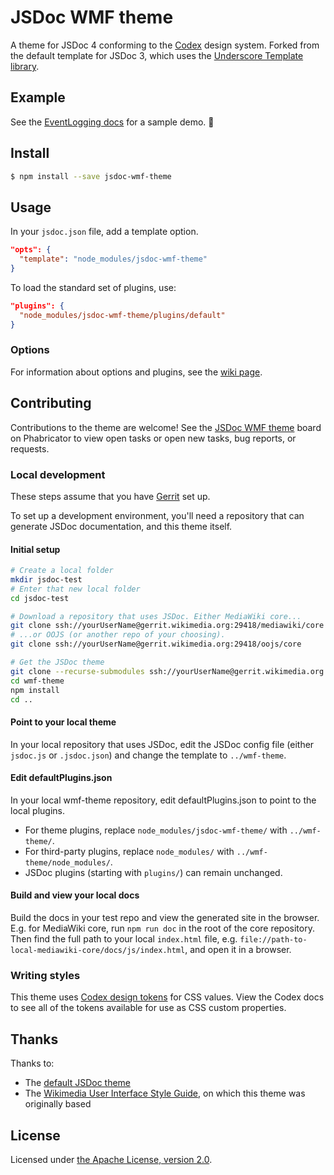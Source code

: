 # JSDoc WMF theme

A theme for JSDoc 4 conforming to the [Codex](https://doc.wikimedia.org/codex/latest/) design system.
Forked from the default template for JSDoc 3, which uses the [Underscore Template library](http://underscorejs.org/).

## Example
See the [EventLogging docs](https://doc.wikimedia.org/EventLogging/master/js/index.html) for a sample demo. :rocket:

## Install
```bash
$ npm install --save jsdoc-wmf-theme
```

## Usage
In your `jsdoc.json` file, add a template option.
```json
"opts": {
  "template": "node_modules/jsdoc-wmf-theme"
}
```

To load the standard set of plugins, use:
```json
"plugins": {
  "node_modules/jsdoc-wmf-theme/plugins/default"
}
```

### Options
For information about options and plugins, see the [wiki page](https://www.mediawiki.org/wiki/Special:MyLanguage/JSDoc).

## Contributing
Contributions to the theme are welcome! See the [JSDoc WMF theme](https://phabricator.wikimedia.org/tag/jsdoc_wmf_theme/)
board on Phabricator to view open tasks or open new tasks, bug reports, or requests.

### Local development
These steps assume that you have [Gerrit](https://www.mediawiki.org/wiki/Gerrit/Tutorial) set up.

To set up a development environment, you'll need a repository that can generate JSDoc documentation,
and this theme itself.

#### Initial setup

```bash
# Create a local folder
mkdir jsdoc-test
# Enter that new local folder
cd jsdoc-test

# Download a repository that uses JSDoc. Either MediaWiki core...
git clone ssh://yourUserName@gerrit.wikimedia.org:29418/mediawiki/core
# ...or OOJS (or another repo of your choosing).
git clone ssh://yourUserName@gerrit.wikimedia.org:29418/oojs/core

# Get the JSDoc theme
git clone --recurse-submodules ssh://yourUserName@gerrit.wikimedia.org:29418/jsdoc/wmf-theme
cd wmf-theme
npm install
cd ..
```

#### Point to your local theme
In your local repository that uses JSDoc, edit the JSDoc config file (either `jsdoc.js` or
`.jsdoc.json`) and change the template to `../wmf-theme`.

#### Edit defaultPlugins.json
In your local wmf-theme repository, edit defaultPlugins.json to point to the local plugins.

- For theme plugins, replace `node_modules/jsdoc-wmf-theme/` with `../wmf-theme/`.
- For third-party plugins, replace `node_modules/` with `../wmf-theme/node_modules/`.
- JSDoc plugins (starting with `plugins/`) can remain unchanged.

#### Build and view your local docs
Build the docs in your test repo and view the generated site in the browser. E.g. for MediaWiki
core, run `npm run doc` in the root of the core repository. Then find the full path to your local
`index.html` file, e.g. `file://path-to-local-mediawiki-core/docs/js/index.html`, and open it in a
browser.

### Writing styles
This theme uses [Codex design tokens](https://doc.wikimedia.org/codex/latest/design-tokens/overview.html)
for CSS values. View the Codex docs to see all of the tokens available for use as CSS custom
properties.

## Thanks
Thanks to:
- The [default JSDoc theme](https://github.com/jsdoc3/jsdoc)
- The [Wikimedia User Interface Style Guide](https://wikimedia.github.io/WikimediaUI-Style-Guide/),
  on which this theme was originally based

## License
Licensed under [the Apache License, version 2.0](LICENSE.md).
